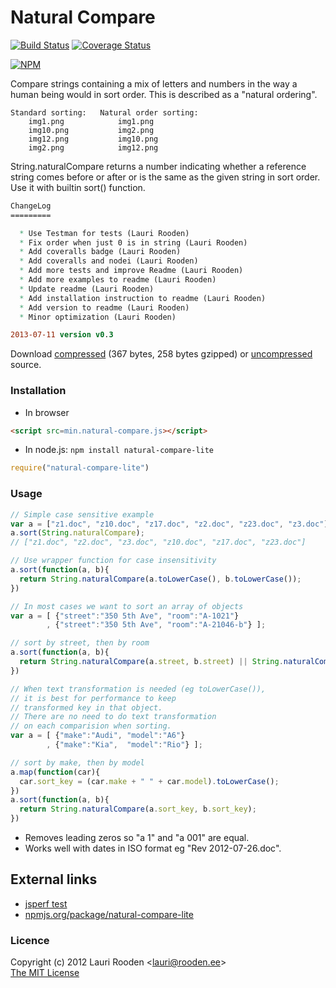 
[1]: https://raw.github.com/litejs/natural-compare-lite/master/min.natural-compare.js
[2]: https://raw.github.com/litejs/natural-compare-lite/master/natural-compare.js
[travis-img]: https://secure.travis-ci.org/litejs/natural-compare-lite.png
[travis-url]: https://travis-ci.org/litejs/natural-compare-lite
[nodei-img]: https://nodei.co/npm/natural-compare-lite.png
[nodei-url]: https://nodei.co/npm/natural-compare-lite/
[cover-img]: https://coveralls.io/repos/litejs/natural-compare-lite/badge.png
[cover-url]: https://coveralls.io/r/litejs/natural-compare-lite



Natural Compare
===============

[![Build Status][travis-img]][travis-url] 
[![Coverage Status][cover-img]][cover-url]

[![NPM][nodei-img]][nodei-url]

Compare strings containing a mix of letters and numbers
in the way a human being would in sort order.
This is described as a "natural ordering".

```plain
Standard sorting:   Natural order sorting:
    img1.png            img1.png
    img10.png           img2.png
    img12.png           img10.png
    img2.png            img12.png
```

String.naturalCompare returns a number indicating 
whether a reference string comes before or after or is the same 
as the given string in sort order. 
Use it with builtin sort() function.

```ChangeLog
ChangeLog
=========

  * Use Testman for tests (Lauri Rooden)
  * Fix order when just 0 is in string (Lauri Rooden)
  * Add coveralls badge (Lauri Rooden)
  * Add coveralls and nodei (Lauri Rooden)
  * Add more tests and improve Readme (Lauri Rooden)
  * Add more examples to readme (Lauri Rooden)
  * Update readme (Lauri Rooden)
  * Add installation instruction to readme (Lauri Rooden)
  * Add version to readme (Lauri Rooden)
  * Minor optimization (Lauri Rooden)

2013-07-11 version v0.3
```

Download [compressed][1] 
(367 bytes, 258 bytes gzipped)
or [uncompressed][2] source.



### Installation

- In browser

```html
<script src=min.natural-compare.js></script>
```

- In node.js: `npm install natural-compare-lite`

```javascript
require("natural-compare-lite")
```

### Usage

```javascript
// Simple case sensitive example
var a = ["z1.doc", "z10.doc", "z17.doc", "z2.doc", "z23.doc", "z3.doc"];
a.sort(String.naturalCompare);
// ["z1.doc", "z2.doc", "z3.doc", "z10.doc", "z17.doc", "z23.doc"]

// Use wrapper function for case insensitivity
a.sort(function(a, b){
  return String.naturalCompare(a.toLowerCase(), b.toLowerCase());
})

// In most cases we want to sort an array of objects
var a = [ {"street":"350 5th Ave", "room":"A-1021"}
        , {"street":"350 5th Ave", "room":"A-21046-b"} ];

// sort by street, then by room
a.sort(function(a, b){
  return String.naturalCompare(a.street, b.street) || String.naturalCompare(a.room, b.room);
})

// When text transformation is needed (eg toLowerCase()),
// it is best for performance to keep
// transformed key in that object. 
// There are no need to do text transformation
// on each comparision when sorting.
var a = [ {"make":"Audi", "model":"A6"}
        , {"make":"Kia",  "model":"Rio"} ];

// sort by make, then by model
a.map(function(car){
  car.sort_key = (car.make + " " + car.model).toLowerCase();
})
a.sort(function(a, b){
  return String.naturalCompare(a.sort_key, b.sort_key);
})
```

- Removes leading zeros so "a 1" and "a 001" are equal.
- Works well with dates in ISO format eg "Rev 2012-07-26.doc".


External links
--------------

- [jsperf test](http://jsperf.com/natural-sort-2/5)
- [npmjs.org/package/natural-compare-lite](https://npmjs.org/package/natural-compare-lite)


### Licence

Copyright (c) 2012 Lauri Rooden &lt;lauri@rooden.ee&gt;  
[The MIT License](http://lauri.rooden.ee/mit-license.txt)


